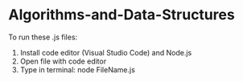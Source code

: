 # Algorithms-and-Data-Structures

To run these .js files:
1. Install code editor (Visual Studio Code) and Node.js
2. Open file with code editor
3. Type in terminal: node FileName.js 

